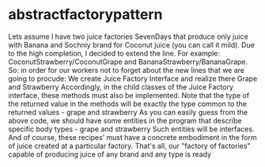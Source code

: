 # abstractfactorypattern
Lets assume I have two juice factories SevenDays that produce only juice with Banana and  Sochniy brand for Coconut juice (you can call it mild). Due to the high completion, I decided to extend the line. For example: CoconutStrawberry/CoconutGrape and BananaStrawberry/BananaGrape.
So: in order for our workers not to forget about the new lines that we are going to procude:
We create Juice Factory Interface and realize there Grape and Strawberry
Accordingly, in the child classes of the Juice Factory interface, these methods must also be implemented.
Note that the type of the returned value in the methods will be exactly the type common to the returned values - grape and strawberry
As you can easily guess from the above code, we should have some entities in the program that describe specific body types - grape and strawberry
Such entities will be interfaces.
And of course, these recipes’ must have a concrete embodiment in the form of juice created at a particular factory.
That's all, our "factory of factories" capable of producing juice of any brand and any type is ready
